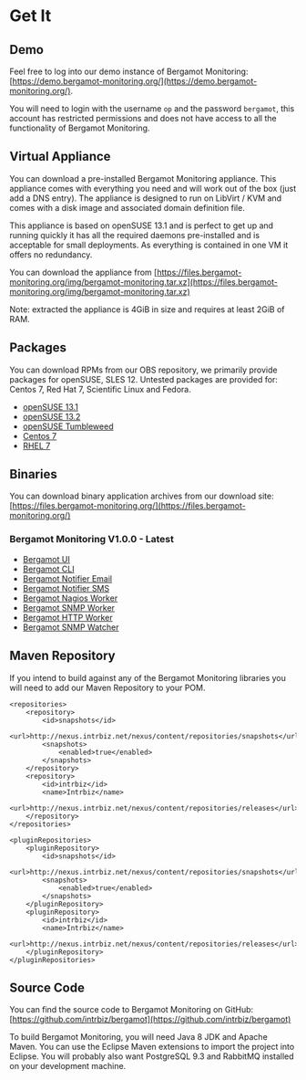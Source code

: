 # Get It

## Demo

Feel free to log into our demo instance of Bergamot Monitoring: [https://demo.bergamot-monitoring.org/](https://demo.bergamot-monitoring.org/).

You will need to login with the username `op` and the password `bergamot`, this account has 
restricted permissions and does not have access to all the functionality of Bergamot Monitoring.

## Virtual Appliance

You can download a pre-installed Bergamot Monitoring appliance.  This appliance 
comes with everything you need and will work out of the box (just add a DNS 
entry).  The appliance is designed to run on LibVirt / KVM and comes with a disk 
image and associated domain definition file.

This appliance is based on openSUSE 13.1 and is perfect to get up and running 
quickly it has all the required daemons pre-installed and is acceptable for 
small deployments.  As everything is contained in one VM it offers no redundancy.

You can download the appliance from [https://files.bergamot-monitoring.org/img/bergamot-monitoring.tar.xz](https://files.bergamot-monitoring.org/img/bergamot-monitoring.tar.xz)

Note: extracted the appliance is 4GiB in size and requires at least 2GiB of RAM.

## Packages

You can download RPMs from our OBS repository, we primarily provide packages 
for openSUSE, SLES 12.  Untested packages are provided for: Centos 7, Red Hat 7, 
Scientific Linux and Fedora.


* [openSUSE 13.1](http://obs.intrbiz.net:82/Bergamot/openSUSE_13.1/)
* [openSUSE 13.2](http://obs.intrbiz.net:82/Bergamot/openSUSE_13.2/)
* [openSUSE Tumbleweed](http://obs.intrbiz.net:82/Bergamot/openSUSE_Tumbleweed/)
* [Centos 7](http://obs.intrbiz.net:82/Bergamot/CentOS_7/)
* [RHEL 7](http://obs.intrbiz.net:82/Bergamot/RHEL_7/)

## Binaries

You can download binary application archives from our download site: [https://files.bergamot-monitoring.org/](https://files.bergamot-monitoring.org/)

### Bergamot Monitoring V1.0.0 - Latest

* [Bergamot UI](https://files.bergamot-monitoring.org/app/1.0.0/bergamot-ui-1.0.0.app)
* [Bergamot CLI](https://files.bergamot-monitoring.org/app/1.0.0/bergamot-cli-1.0.0.app)
* [Bergamot Notifier Email](https://files.bergamot-monitoring.org/app/1.0.0/bergamot-notification-engine-email-1.0.0.app)
* [Bergamot Notifier SMS](https://files.bergamot-monitoring.org/app/1.0.0/bergamot-notification-engine-sms-1.0.0.app)
* [Bergamot Nagios Worker](https://files.bergamot-monitoring.org/app/1.0.0/bergamot-worker-nagios-1.0.0.app)
* [Bergamot SNMP Worker](https://files.bergamot-monitoring.org/app/1.0.0/bergamot-worker-snmp-1.0.0.app)
* [Bergamot HTTP Worker](https://files.bergamot-monitoring.org/app/1.0.0/bergamot-worker-http-1.0.0.app)
* [Bergamot SNMP Watcher](https://files.bergamot-monitoring.org/app/1.0.0/bergamot-watcher-snmp-1.0.0.app)

## Maven Repository

If you intend to build against any of the Bergamot Monitoring libraries you will 
need to add our Maven Repository to your POM.

    <repositories>
        <repository>
            <id>snapshots</id>
            <url>http://nexus.intrbiz.net/nexus/content/repositories/snapshots</url>
            <snapshots>
                <enabled>true</enabled>
            </snapshots>
        </repository>
        <repository>
            <id>intrbiz</id>
            <name>Intrbiz</name>
            <url>http://nexus.intrbiz.net/nexus/content/repositories/releases</url>
        </repository>
    </repositories>
    
    <pluginRepositories>
        <pluginRepository>
            <id>snapshots</id>
            <url>http://nexus.intrbiz.net/nexus/content/repositories/snapshots</url>
            <snapshots>
                <enabled>true</enabled>
            </snapshots>
        </pluginRepository>
        <pluginRepository>
            <id>intrbiz</id>
            <name>Intrbiz</name>
            <url>http://nexus.intrbiz.net/nexus/content/repositories/releases</url>
        </pluginRepository>
    </pluginRepositories>

## Source Code

You can find the source code to Bergamot Monitoring on GitHub: [https://github.com/intrbiz/bergamot](https://github.com/intrbiz/bergamot)

To build Bergamot Monitoring, you will need Java 8 JDK and Apache Maven.  You 
can use the Eclipse Maven extensions to import the project into Eclipse.  You 
will probably also want PostgreSQL 9.3 and RabbitMQ installed on your development 
machine.


